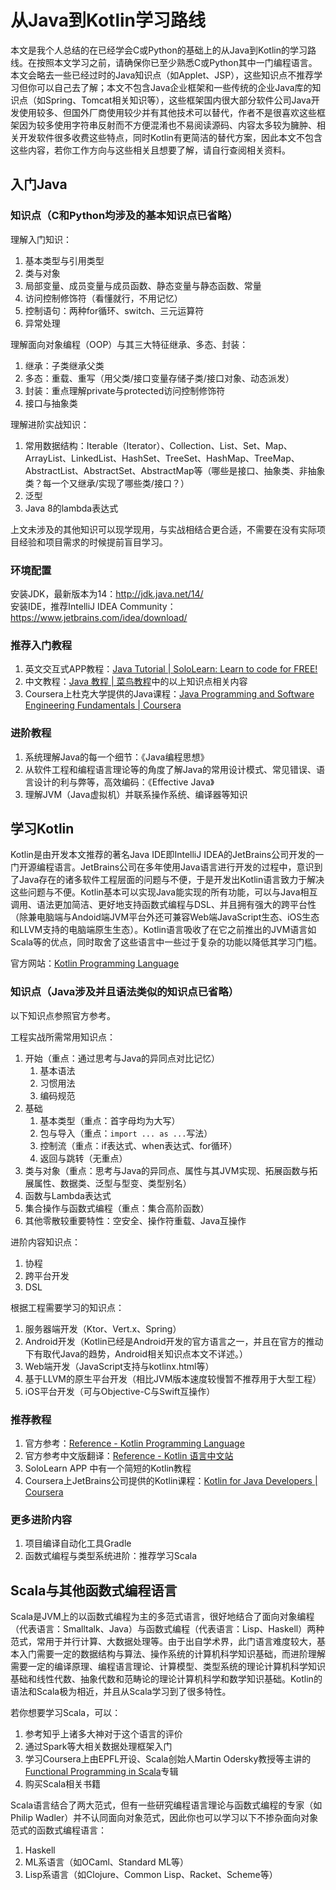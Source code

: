 # 从Java到Kotlin学习路线
本文是我个人总结的在已经学会C或Python的基础上的从Java到Kotlin的学习路线。在按照本文学习之前，请确保你已至少熟悉C或Python其中一门编程语言。本文会略去一些已经过时的Java知识点（如Applet、JSP），这些知识点不推荐学习但你可以自己去了解；本文不包含Java企业框架和一些传统的企业Java库的知识点（如Spring、Tomcat相关知识等），这些框架国内很大部分软件公司Java开发使用较多、但国外厂商使用较少并有其他技术可以替代，作者不是很喜欢这些框架因为较多使用字符串反射而不方便混淆也不易阅读源码、内容太多较为臃肿、相关开发软件很多收费这些特点，同时Kotlin有更简洁的替代方案，因此本文不包含这些内容，若你工作方向与这些相关且想要了解，请自行查阅相关资料。

## 入门Java
### 知识点（C和Python均涉及的基本知识点已省略）
理解入门知识：
1. 基本类型与引用类型
1. 类与对象
1. 局部变量、成员变量与成员函数、静态变量与静态函数、常量
1. 访问控制修饰符（看懂就行，不用记忆）
1. 控制语句：两种for循环、switch、三元运算符
1. 异常处理

理解面向对象编程（OOP）与其三大特征继承、多态、封装：
1. 继承：子类继承父类
1. 多态：重载、重写（用父类/接口变量存储子类/接口对象、动态派发）
1. 封装：重点理解private与protected访问控制修饰符
1. 接口与抽象类

理解进阶实战知识：
1. 常用数据结构：Iterable（Iterator）、Collection、List、Set、Map、ArrayList、LinkedList、HashSet、TreeSet、HashMap、TreeMap、AbstractList、AbstractSet、AbstractMap等（哪些是接口、抽象类、非抽象类？每一个又继承/实现了哪些类/接口？）
1. 泛型
1. Java 8的lambda表达式

上文未涉及的其他知识可以现学现用，与实战相结合更合适，不需要在没有实际项目经验和项目需求的时候提前盲目学习。

### 环境配置
安装JDK，最新版本为14：http://jdk.java.net/14/  
安装IDE，推荐IntelliJ IDEA Community：https://www.jetbrains.com/idea/download/

### 推荐入门教程
1. 英文交互式APP教程：[Java Tutorial | SoloLearn: Learn to code for FREE!](https://www.sololearn.com/Course/Java/)
1. 中文教程：[Java 教程 | 菜鸟教程](https://www.runoob.com/java/java-tutorial.html)中的以上知识点相关内容
1. Coursera上杜克大学提供的Java课程：[Java Programming and Software Engineering Fundamentals | Coursera](https://www.coursera.org/specializations/java-programming)

### 进阶教程
1. 系统理解Java的每一个细节：《Java编程思想》
1. 从软件工程和编程语言理论等的角度了解Java的常用设计模式、常见错误、语言设计的利与弊等，高效编码：《Effective Java》
1. 理解JVM（Java虚拟机）并联系操作系统、编译器等知识

## 学习Kotlin
Kotlin是由开发本文推荐的著名Java IDE即IntelliJ IDEA的JetBrains公司开发的一门开源编程语言。JetBrains公司在多年使用Java语言进行开发的过程中，意识到了Java存在的诸多软件工程层面的问题与不便，于是开发出Kotlin语言致力于解决这些问题与不便。Kotlin基本可以实现Java能实现的所有功能，可以与Java相互调用、语法更加简洁、更好地支持函数式编程与DSL、并且拥有强大的跨平台性（除兼电脑端与Andoid端JVM平台外还可兼容Web端JavaScript生态、iOS生态和LLVM支持的电脑端原生生态）。Kotlin语言吸收了在它之前推出的JVM语言如Scala等的优点，同时取舍了这些语言中一些过于复杂的功能以降低其学习门槛。

官方网站：[Kotlin Programming Language](https://kotlinlang.org/)

### 知识点（Java涉及并且语法类似的知识点已省略）
以下知识点参照官方参考。

工程实战所需常用知识点：
1. 开始（重点：通过思考与Java的异同点对比记忆）
   1. 基本语法
   1. 习惯用法
   1. 编码规范
1. 基础
   1. 基本类型（重点：首字母均为大写）
   1. 包与导入（重点：`import ... as ...`写法）
   1. 控制流（重点：if表达式、when表达式、for循环）
   1. 返回与跳转（无重点）
1. 类与对象（重点：思考与Java的异同点、属性与其JVM实现、拓展函数与拓展属性、数据类、泛型与型变、类型别名）
1. 函数与Lambda表达式
1. 集合操作与函数式编程（重点：集合高阶函数）
1. 其他零散较重要特性：空安全、操作符重载、Java互操作

进阶内容知识点：
1. 协程
1. 跨平台开发
1. DSL

根据工程需要学习的知识点：
1. 服务器端开发（Ktor、Vert.x、Spring）
1. Android开发（Kotlin已经是Android开发的官方语言之一，并且在官方的推动下有取代Java的趋势，Android相关知识点本文不详述。）
1. Web端开发（JavaScript支持与kotlinx.html等）
1. 基于LLVM的原生平台开发（相比JVM版本速度较慢暂不推荐用于大型工程）
1. iOS平台开发（可与Objective-C与Swift互操作）

### 推荐教程
1. 官方参考：[Reference - Kotlin Programming Language](https://kotlinlang.org/docs/reference/)
1. 官方参考中文版翻译：[Reference - Kotlin 语言中文站](https://www.kotlincn.net/docs/reference/)
1. SoloLearn APP 中有一个简短的Kotlin教程
1. Coursera上JetBrains公司提供的Kotlin课程：[Kotlin for Java Developers | Coursera](https://www.coursera.org/learn/kotlin-for-java-developers)

### 更多进阶内容
1. 项目编译自动化工具Gradle
1. 函数式编程与类型系统进阶：推荐学习Scala

## Scala与其他函数式编程语言
Scala是JVM上的以函数式编程为主的多范式语言，很好地结合了面向对象编程（代表语言：Smalltalk、Java）与函数式编程（代表语言：Lisp、Haskell）两种范式，常用于并行计算、大数据处理等。由于出自学术界，此门语言难度较大，基本入门需要一定的数据结构与算法、操作系统的计算机科学知识基础，而进阶理解需要一定的编译原理、编程语言理论、计算模型、类型系统的理论计算机科学知识基础和线性代数、抽象代数和范畴论的理论计算机科学和数学知识基础。Kotlin的语法和Scala极为相近，并且从Scala学习到了很多特性。

若你想要学习Scala，可以：
1. 参考知乎上诸多大神对于这个语言的评价
1. 通过Spark等大相关数据处理框架入门
1. 学习Coursera上由EPFL开设、Scala创始人Martin Odersky教授等主讲的[Functional Programming in Scala](https://www.coursera.org/specializations/scala)专辑
1. 购买Scala相关书籍

Scala语言结合了两大范式，但有一些研究编程语言理论与函数式编程的专家（如Philip Wadler）并不认同面向对象范式，因此你也可以学习以下不掺杂面向对象范式的函数式编程语言：
1. Haskell
1. ML系语言（如OCaml、Standard ML等）
1. Lisp系语言（如Clojure、Common Lisp、Racket、Scheme等）
